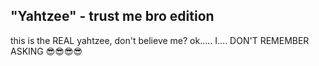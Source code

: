 ## "Yahtzee" - trust me bro edition
this is the REAL yahtzee, don't believe me? ok.....
I....
DON'T REMEMBER ASKING 😎😎😎😎